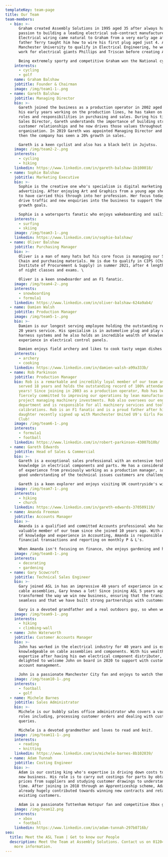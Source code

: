 ```yaml
---
templateKey: team-page
title: Our Team
team-members:
  - bio: >-
      Graham created Assembly Solutions in 1995 aged 35 after always having a
      passion to building a leading electrical sub-contract manufacturer.
      Electrical wiring came natural to Graham from a very early age after his
      father Terry taught him how to wire his first plug aged just 4. Attending
      Manchester University to qualify in Electrical Engineering, he went on to
      work for electrical giants Phillips and Triscan before creating ASL.

      Being extremely sporty and competitive Graham won the National cycling race in 2020.
    interests:
      - cycling
      - golf
    name: Graham Balshaw
    jobtitle: Founder & Chairman
    image: /img/team1-1-.png
  - name: Gareth Balshaw
    jobtitle: Managing Director
    bio: >-
      Gareth joined the business as a production operator in 2002 aged 18. Since
      his early years working on the production lines, he has taken on senior
      roles and responsibilities in purchasing and sales. During his time as
      Sales Director, Gareth understands the importance of building strong
      customer relationships and he now drives those values throughout the
      organisation. In 2019 Gareth was appointed Managing Director and since
      then the company has seen a 20% growth in sales.

      Gareth is a keen cyclist and also has a black belt in Jujutsu.
    image: /img/team2-2-.png
    interests:
      - cycling
      - hiking
    linkedin: https://www.linkedin.com/in/gareth-balshaw-1b100018/
  - name: Sophie Balshaw
    jobtitle: Marketing Executive
    bio: >-
      Sophie is the creative one who's specialism is digital marketing and
      advertising. After enjoying Art and Graphics from a young age she is happy
      to have carried this through into her profession. Her focus today is to
      drive traffic and new enquiries into the business to support the ambitious
      growth goals.

      Sophie is a watersports fanatic who enjoys wakeboarding and sailing around the welsh coast.
    interests:
      - surfing
      - skiing
    image: /img/team3-1-.png
    linkedin: https://www.linkedin.com/in/sophie-balshaw/
  - name: Oliver Balshaw
    jobtitle: Purchasing Manager
    bio: >-
      Oliver is a man of many hats but his core focus is managing our Supply
      Chain and purchasing materials. He is due to qualify in CIPS (Chartered
      Institute of Procurement & Supply) in summer 2021, after 4 lengthy years
      of night classes and exams. \

      Oliver is a keen snowboarder and an F1 fanatic.
    image: /img/team4-2-.png
    interests:
      - snowboarding
      - formula1
    linkedin: https://www.linkedin.com/in/oliver-balshaw-624a9ab4/
  - name: Damien Walsh
    jobtitle: Production Manager
    image: /img/team5-1-.png
    bio: >-
      Damien is our longest serving employee holding the outstanding record of
      20 years service. His specialism is in automotive plug and play wiring
      harness systems and he also holds an incredible wealth of knowledge and
      experience in electrical control panels.

      Damien enjoys field archery and likes to cook tasty vegan dishes!
    interests:
      - archery
      - cooking
    linkedin: https://www.linkedin.com/in/damien-walsh-a99a333b/
  - name: Rob Parkinson
    jobtitle: Production Manager
    bio: Rob is a remarkable and incredibly loyal member of our team as he has
      served 18 years and holds the outstanding record of 100% attendance for 17
      years! Since joining in 2003 as a production operator, Rob has been
      fiercely committed to improving our operations by lean manufacturing and
      project managing machinery investments. Rob also oversees our engineering
      department and is responsible for all machinery services and tooling
      calibrations. Rob is an F1 fanatic and is a proud father after his
      daughter recently signed up with Manchester United U9's Girls Football
      Club!
    image: /img/team6-1-.png
    interests:
      - formula1
      - football
    linkedin: https://www.linkedin.com/in/robert-parkinson-43007b10b/
  - name: Gareth Edwards
    jobtitle: Head of Sales & Commercial
    bio: >-
      Gareth is a exceptional sales professional with an extensive technical
      knowledge in electrical components and parts. He has a considerable amount
      of experience from previously working as a production manager, so he has a
      good understanding of the technical issues customers are challenged with.

      Gareth is a keen explorer and enjoys visiting UK countryside's with his family and has even hiked up Scotland's tallest mountain, Ben Nevis - in treacherous snow conditions!
    image: /img/team7-1-.png
    interests:
      - hiking
      - church
    linkedin: https://www.linkedin.com/in/gareth-edwards-370509119/
  - name: Amanda Freeman
    jobtitle: Accounts Manager
    bio: >-
      Amanda is a qualified and committed Accounts professional who has been a
      valuable member of our team since she joined 10 years ago. With a wealth
      of knowledge and experience in Accounting, Amanda is responsible for all
      financial transactions and reporting on monthly P & L's.

      When Amanda isn't focusing on finance, she enjoys gardening and home decorating.
    image: /img/team8-1-.png
    interests:
      - decorating
      - gardening
  - name: Gary Scowcroft
    jobtitle: Technical Sales Engineer
    bio: >-
      Gary joined ASL in has an impressive 40 years of experience in wire and
      cable assemblies, Gary knows a lot! Since joining ASL 5 years ago, he has
      transformed the way we win new business, ensuring that the transition is
      seamless and that we have built strong partnerships with customers.

      Gary is a devoted grandfather and a real outdoors guy, so when we can’t get hold of him at the weekend, it’s because he’s either entertaining his grandchildren or climbing up Ben Nevis!
    image: /img/team9-1-.png
    interests:
      - hiking
      - climbing-wall
  - name: John Waterworth
    jobtitle: Customer Accounts Manager
    bio: >-
      John has worked in the electrical industry for 40 years and is extremely
      knowledgeable on cable assemblies and components. With his wealth of
      expertise after having his own electrical component distributer, we were
      delighted to welcome John on board in 2020 to support with customer
      account management. 

      John is a passionate Manchester City fan and enjoys to watch them with cold pint of Guinness!
    image: /img/team10-1-.png
    interests:
      - football
      - golf
  - name: Michele Barnes
    jobtitle: Sales Administrator
    bio: >-
      Michele is our bubbly sales office administrator who covers a variety of
      roles including, processing customer orders and dealing with customer
      queries.

      Michele is a devoted grandmother and loves to read and knit.
    image: /img/team11-1-.png
    interests:
      - reading
      - knitting
    linkedin: https://www.linkedin.com/in/michele-barnes-8b102039/
  - name: Adam Tunnah
    jobtitle: Costing Engineer
    bio: >-
      Adam is our costing king who's expertise is driving down costs to secure
      new business. His role is to carry out costings for parts by obtaining
      prices from suppliers and studying customer drawings to understand labour
      time. After joining in 2018 through an Apprenticeship scheme, Adam has
      already hugely contributed towards winning new contracts and retaining
      existing customers.

      Adam is a passionate Tottenham Hotspur fan and competitive Xbox gamer!
    image: /img/team12.png
    interests:
      - xbox
      - football
    linkedin: https://www.linkedin.com/in/adam-tunnah-297b0716b/
seo:
  title: Meet the ASL Team | Get to know our People
  description: Meet the Team at Assembly Solutions. Contact us on 01204 521999 for
    more information.
---
```


